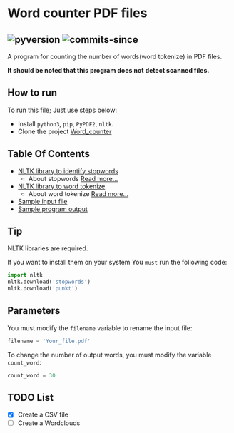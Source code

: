 # Word counter PDF files

![pyversion](https://img.shields.io/pypi/pyversions/nltk?style=plastic)
![commits-since](https://img.shields.io/github/commits-since/mohammad26845/Word_counter/V1.0?style=plastic)
---


A program for counting the number of words(word tokenize) in PDF files.

**It should be noted that this program does not detect scanned files.**

## How to run
To run this file; Just use steps below:

+ Install `python3`, `pip`, `PyPDF2`, `nltk`.
+ Clone the project <a href='https://github.com/mohammad26845/Word_counter.git'>Word_counter</a>

## Table Of Contents
- [NLTK library to identify stopwords](/corpora)
    + About stopwords <a href='https://www.nltk.org/book/ch02.html'>Read more...</a>
- [NLTK library to word tokenize](/tokenizers)
    + About word tokenize <a href='https://www.nltk.org/api/nltk.tokenize.html'>Read more...</a>
- [Sample input file](test.pdf)
- [Sample program output](out.csv)
    

## Tip
NLTK libraries are required.

If you want to install them on your system
You `must` run the following code:
```python
import nltk
nltk.download('stopwords')
nltk.download('punkt')
```

## Parameters
You must modify the `filename` variable to rename the input file:
```python
filename = 'Your_file.pdf'
```

To change the number of output words, you must modify the variable `count_word`:
```python
count_word = 30
```


## TODO List
- [x] Create a CSV file
- [ ] Create a Wordclouds
